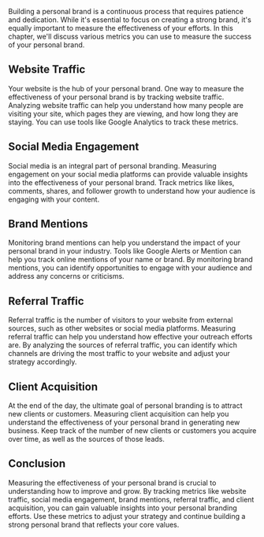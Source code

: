 
Building a personal brand is a continuous process that requires patience and dedication. While it's essential to focus on creating a strong brand, it's equally important to measure the effectiveness of your efforts. In this chapter, we'll discuss various metrics you can use to measure the success of your personal brand.

Website Traffic
---------------

Your website is the hub of your personal brand. One way to measure the effectiveness of your personal brand is by tracking website traffic. Analyzing website traffic can help you understand how many people are visiting your site, which pages they are viewing, and how long they are staying. You can use tools like Google Analytics to track these metrics.

Social Media Engagement
-----------------------

Social media is an integral part of personal branding. Measuring engagement on your social media platforms can provide valuable insights into the effectiveness of your personal brand. Track metrics like likes, comments, shares, and follower growth to understand how your audience is engaging with your content.

Brand Mentions
--------------

Monitoring brand mentions can help you understand the impact of your personal brand in your industry. Tools like Google Alerts or Mention can help you track online mentions of your name or brand. By monitoring brand mentions, you can identify opportunities to engage with your audience and address any concerns or criticisms.

Referral Traffic
----------------

Referral traffic is the number of visitors to your website from external sources, such as other websites or social media platforms. Measuring referral traffic can help you understand how effective your outreach efforts are. By analyzing the sources of referral traffic, you can identify which channels are driving the most traffic to your website and adjust your strategy accordingly.

Client Acquisition
------------------

At the end of the day, the ultimate goal of personal branding is to attract new clients or customers. Measuring client acquisition can help you understand the effectiveness of your personal brand in generating new business. Keep track of the number of new clients or customers you acquire over time, as well as the sources of those leads.

Conclusion
----------

Measuring the effectiveness of your personal brand is crucial to understanding how to improve and grow. By tracking metrics like website traffic, social media engagement, brand mentions, referral traffic, and client acquisition, you can gain valuable insights into your personal branding efforts. Use these metrics to adjust your strategy and continue building a strong personal brand that reflects your core values.
